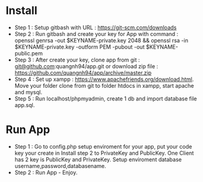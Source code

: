 # Install
- Step 1 : Setup gitbash with URL : 
https://git-scm.com/downloads
- Step 2 : Run gitbash and create your key for App with command : openssl genrsa -out $KEYNAME-private.key 2048 && openssl rsa -in $KEYNAME-private.key -outform PEM -pubout -out $KEYNAME-public.pem
- Step 3 : After create your key, clone app from git : git@github.com:quangnh94/app.git or download zip file : https://github.com/quangnh94/app/archive/master.zip
- Step 4 : Set up xampp : https://www.apachefriends.org/download.html. Move your folder clone from git to folder htdocs in xampp, start apache and mysql.
- Step 5 : Run localhost/phpmyadmin, create 1 db and import database file app.sql.
# Run App
- Step 1 : Go to config.php setup enviroment for your app, put your code key your create in Install step 2 to PrivateKey and PublicKey.
One Client has 2 key is PublicKey and PrivateKey.
Setup enviroment database username,password,databasename.
- Step 2 : Run App - Enjoy.
